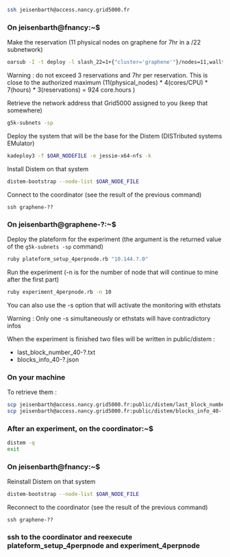 

```sh
ssh jeisenbarth@access.nancy.grid5000.fr
```

### On jeisenbarth@fnancy:~$


Make the reservation (11 physical nodes on graphene for 7hr in a /22 subnetwork)
```sh
oarsub -I -t deploy -l slash_22=1+{"cluster='graphene'"}/nodes=11,walltime=7
```

Warning : do not exceed 3 reservations and 7hr per reservation. This is close to the authorized maximum (11(physical_nodes) * 4(cores/CPU) * 7(hours) * 3(reservations) = 924 core.hours )

Retrieve the network address that Grid5000 assigned to you (keep that somewhere)
```sh
g5k-subnets -sp
```

Deploy the system that will be the base for the Distem (DISTributed systems EMulator)
```sh
kadeploy3 -f $OAR_NODEFILE -e jessie-x64-nfs -k
```

Install Distem on that system
```sh
distem-bootstrap --node-list $OAR_NODE_FILE
```

Connect to the coordinator (see the result of the previous command)
```
ssh graphene-??
```

### On jeisenbarth@graphene-?:~$


Deploy the plateform for the experiment (the argument is the returned value of the ```g5k-subnets -sp``` command)
```sh
ruby plateform_setup_4perpnode.rb "10.144.?.0"
```

Run the experiment (-n is for the number of node that will continue to mine after the first part)
```sh
ruby experiment_4perpnode.rb -n 10
```

You can also use the -s option that will activate the monitoring with ethstats

Warning : Only one -s simultaneously or ethstats will have contradictory infos

When the experiment is finished two files will be written in public/distem :

- last_block_number_40-?.txt
- blocks_info_40-?.json

### On your machine

To retrieve them :

```sh
scp jeisenbarth@access.nancy.grid5000.fr:public/distem/last_block_number_40-?.txt path/to/your/destination
scp jeisenbarth@access.nancy.grid5000.fr:public/distem/blocks_info_40-?.json path/to/your/destination
```

### After an experiment, on the coordinator:~$

```sh
distem -q
exit
```

### On jeisenbarth@fnancy:~$

Reinstall Distem on that system
```sh
distem-bootstrap --node-list $OAR_NODE_FILE
```

Reconnect to the coordinator (see the result of the previous command)
```
ssh graphene-??
```

### ssh to the coordinator and reexecute plateform_setup_4perpnode and experiment_4perpnode
